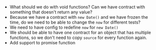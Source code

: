 * What should we do with void functions? Can we have contract with something that doesn't return any value?
* Because we have a contract with `new Date()` and we have frozen the time, do we need to be able to change the `now` for different tests?
* We need to have config to redefine `now` for `new Date()`
* We should be able to have one contract for an object that has multiple functions, so we don't need to copy `source` for every function again.
* Add support to promise function

